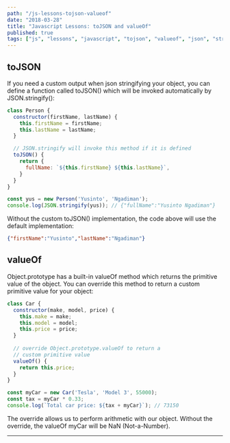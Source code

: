 ```yaml
---
path: "/js-lessons-tojson-valueof"
date: "2018-03-28"
title: "Javascript Lessons: toJSON and valueOf"
published: true
tags: ["js", "lessons", "javascript", "tojson", "valueof", "json", "stringify", "prototype", "object"]
---
```


## toJSON
If you need a custom output when json stringifying your object, you can define
a function called toJSON() which will be invoked automatically by
JSON.stringify():

```js
class Person {
  constructor(firstName, lastName) {
    this.firstName = firstName;
    this.lastName = lastName;
  }

  // JSON.stringify will invoke this method if it is defined
  toJSON() {
    return {
      fullName: `${this.firstName} ${this.lastName}`,
    }
  }
}

const yus = new Person('Yusinto', 'Ngadiman');
console.log(JSON.stringify(yus)); // {"fullName":"Yusinto Ngadiman"}
```

Without the custom toJSON() implementation, the code above will use the default
implementation:

```json
{"firstName":"Yusinto","lastName":"Ngadiman"}
```

## valueOf
Object.prototype has a built-in valueOf method which returns the primitive value
of the object. You can override this method to return a custom primitive value
for your object:

```js
class Car {  
  constructor(make, model, price) {
    this.make = make;
    this.model = model;
    this.price = price;
  }
  
  // override Object.prototype.valueOf to return a 
  // custom primitive value
  valueOf() {
    return this.price;
  }
}

const myCar = new Car('Tesla', 'Model 3', 55000);
const tax = myCar * 0.33;
console.log(`Total car price: ${tax + myCar}`); // 73150
```

The override allows us to perform arithmetic with our object. Without the override,
the valueOf myCar will be NaN (Not-a-Number).


---------------------------------------------------------------------------------------
